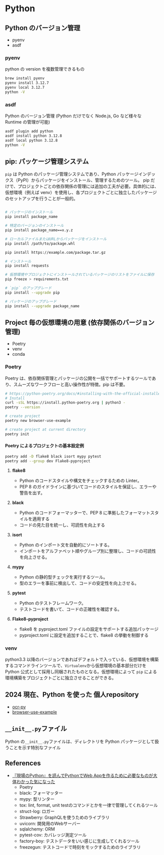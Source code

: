 # Python

## Python のバージョン管理

- pyenv
- asdf

### pyenv

python の version を複数管理できるもの

```sh
brew install pyenv
pyenv install 3.12.7
pyenv local 3.12.7
python -V
```

### asdf

Python のバージョン管理 (Python だけでなく Node.js, Go など様々な Runtime の管理が可能)

```sh
asdf plugin add python
asdf install python 3.12.8
asdf local python 3.12.8
python -V
```

## pip: パッケージ管理システム

`pip` は Python のパッケージ管理システムであり、Python パッケージインデックス（PyPI）からパッケージをインストール、管理するためのツール。
pip だけで、プロジェクトごとの依存関係の管理には追加の工夫が必要。具体的には、仮想環境（例えば venv）を使用し、各プロジェクトごとに独立したパッケージのセットアップを行うことが一般的。

```sh

# パッケージのインストール
pip install package_name

# 特定のバージョンのインストール
pip install package_name==x.y.z

# ローカルファイルまたはURLからパッケージをインストール
pip install /path/to/package.whl

pip install https://example.com/package.tar.gz

# インストール
pip install requests

# 仮想環境やプロジェクトにインストールされているパッケージのリストをファイルに保存
pip freeze > requirements.txt

# `pip` のアップグレード
pip install --upgrade pip

# パッケージのアップグレード
pip install --upgrade package_name
```

## Project 毎の仮想環境の用意 (依存関係のバージョン管理)

- Poetry
- venv
- conda

### Poetry

Poetry は、依存関係管理とパッケージの公開を一括でサポートするツールであり、スムーズなワークフローと高い操作性が特徴。pip は不要。

```sh
# https://python-poetry.org/docs/#installing-with-the-official-installer
# Install
curl -sSL https://install.python-poetry.org | python3 -
poetry --version

# create project
poetry new browser-use-example

# create project at current directory
poetry init
```

#### Poetry によるプロジェクトの基本設定例

```sh
poetry add -D flake8 black isort mypy pytest
poetry add --group dev Flake8-pyproject
```

1. **flake8**

   - Python のコードスタイルや構文をチェックするための Linter。
   - PEP 8 のガイドラインに基づいてコードのスタイルを保証し、エラーや警告を出す。

2. **black**

   - Python のコードフォーマッターで、PEP 8 に準拠したフォーマットスタイルを適用する
   - コードの見た目を統一し、可読性を向上する

3. **isort**

   - Python のインポート文を自動的にソートする。
   - インポートをアルファベット順やグループ別に整理し、コードの可読性を向上させる。

4. **mypy**

   - Python の静的型チェックを実行するツール。
   - 型のエラーを事前に検出して、コードの安定性を向上させる。

5. **pytest**

   - Python のテストフレームワーク。
   - テストコードを書いて、コードの正確性を確認する。

6. **Flake8-pyproject**
   - flake8 を pyproject.toml ファイルの設定をサポートする追加パッケージ
   - pyproject.toml に設定を追加することで、flake8 の挙動を制御する

### venv

python3.3 以降のバージョンであればデフォルトで入っている、仮想環境を構築するコマンドラインツールで、`Virtualenv`から仮想環境の基本部分だけを Python 公式として採用し同梱されたものとなる。仮想環境によって `pip` による環境構築をプロジェクトごとに独立させることができる。

## 2024 現在、Python を使った 個人repository

- [ocr-py](https://github.com/hiromaily/ocr-py)
- [browser-use-example](https://github.com/hiromaily/browser-use-example)

## `__init__.py`ファイル

Python の`__init__.py`ファイルは、ディレクトリを Python パッケージとして扱うことを示す特別なファイル

## References

- [『現場のPython』を読んでPythonでWeb Appを作るために必要なものが大体わかった気になった](https://blog.inorinrinrin.com/entry/2025/01/13/075841)
  - Poetry
  - black: フォーマッター
  - mypy: 型リンター
  - tox: lint, format, unit testのコマンドとかを一律で管理してくれるツール
  - struct-log: ロガー
  - Strawberry: GraphQLを使うためのライブラリ
  - uvicorn: 開発用のWebサーバー
  - sqlalchemy: ORM
  - pytest-cov: カバレッジ測定ツール
  - factory-boy: テストデータをいい感じに生成してくれるツール
  - freezegun: テストコードで時刻をモックするためのライブラリ

